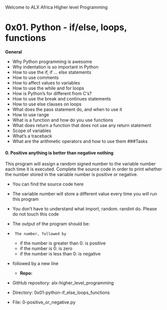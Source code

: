 Welcome to ALX Africa HIgher level Programming
# 0x01. Python - if/else, loops, functions
**General**
-  Why Python programming is awesome
-  Why indentation is so important in Python
-  How to use the if, if ... else statements
-  How to use comments
-  How to affect values to variables
-  How to use the while and for loops
-  How is Python’s for different from C‘s?
-  How to use the break and continues statements
-  How to use else clauses on loops
-  What does the pass statement do, and when to use it
-  How to use range
-  What is a function and how do you use functions
-  What does return a function that does not use any return statement
-  Scope of variables
-  What’s a traceback
-  What are the arithmetic operators and how to use them
###Tasks
#### 0. Positive anything is better than negative nothing
This program will assign a random signed number to the variable number each time it is executed. Complete the source code in order to print whether the number stored in the variable number is positive or negative.

-  You can find the source code here
-  The variable number will store a different value every time you will run this program
-  You don’t have to understand what import, random. randint do. Please do not touch this code
-  The output of the program should be:
-      The number, followed by
	-  if the number is greater than 0: is positive
	-  if the number is 0: is zero
	-  if the number is less than 0: is negative
-  followed by a new line
	- **Repo:**

-  GitHub repository: alx-higher_level_programming
-  Directory: 0x01-python-if_else_loops_functions
-  File: 0-positive_or_negative.py
